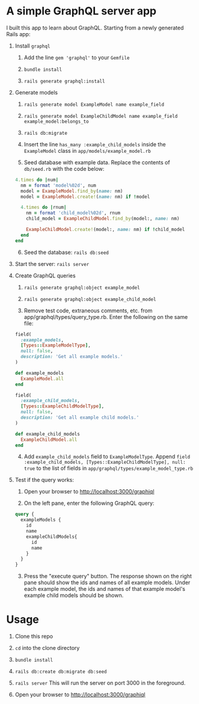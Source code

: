 # A simple GraphQL server app

I built this app to learn about GraphQL. Starting from a newly generated Rails app:

1. Install `graphql`

    1. Add the line `gem 'graphql'` to your `Gemfile`

    2. `bundle install`

    3. `rails generate graphql:install`

2. Generate models

    1. `rails generate model ExampleModel name example_field`

    2. `rails generate model ExampleChildModel name example_field example_model:belongs_to`

    3. `rails db:migrate`

    4. Insert the line `has_many :example_child_models` inside the `ExampleModel` class in `app/models/example_model.rb`

    5. Seed database with example data. Replace the contents of `db/seed.rb` with the code below:
    ```ruby
    4.times do |num|
      nm = format 'model%02d', num
      model = ExampleModel.find_by(name: nm)
      model = ExampleModel.create!(name: nm) if !model

      4.times do |rnum|
        nm = format 'child_model%02d', rnum
        child_model = ExampleChildModel.find_by(model:, name: nm)

        ExampleChildModel.create!(model:, name: nm) if !child_model
      end
    end

    ```

    6. Seed the database: `rails db:seed`

3. Start the server: `rails server`

4. Create GraphQL queries

    1. `rails generate graphql:object example_model`

    2. `rails generate graphql:object example_child_model`

    3. Remove test code, extraneous comments, etc. from app/graphql/types/query_type.rb. Enter the following on the same file:

    ```ruby
    field(
      :example_models,
      [Types::ExampleModelType],
      null: false,
      description: 'Get all example models.'
    )

    def example_models
      ExampleModel.all
    end

    field(
      :example_child_models,
      [Types::ExampleChildModelType],
      null: false,
      description: 'Get all example child models.'
    )

    def example_child_models
      ExampleChildModel.all
    end
    ```
    4. Add `example_child_models` field to `ExampleModelType`. Append `field :example_child_models, [Types::ExampleChildModelType], null: true` to the list of fields in `app/graphql/types/example_model_type.rb`


5. Test if the query works:

    1. Open your browser to [http://localhost:3000/graphiql](http://localhost:3000/graphiql)

    2. On the left pane, enter the following GraphQL query:

    ```graphql
    query {
      exampleModels {
        id
        name
        exampleChildModels{
          id
          name
        }
      }
    }
    ```

    3. Press the "execute query" button. The response shown on the right pane should show the ids and names of all example models. Under each example model, the ids and names of that example model's example child models should be shown.

# Usage

1. Clone this repo

2. `cd` into the clone directory

3. `bundle install`

4. `rails db:create db:migrate db:seed`

5. `rails server` This will run the server on port 3000 in the foreground.

6. Open your browser to [http://localhost:3000/graphiql](http://localhost:3000/graphiql)
